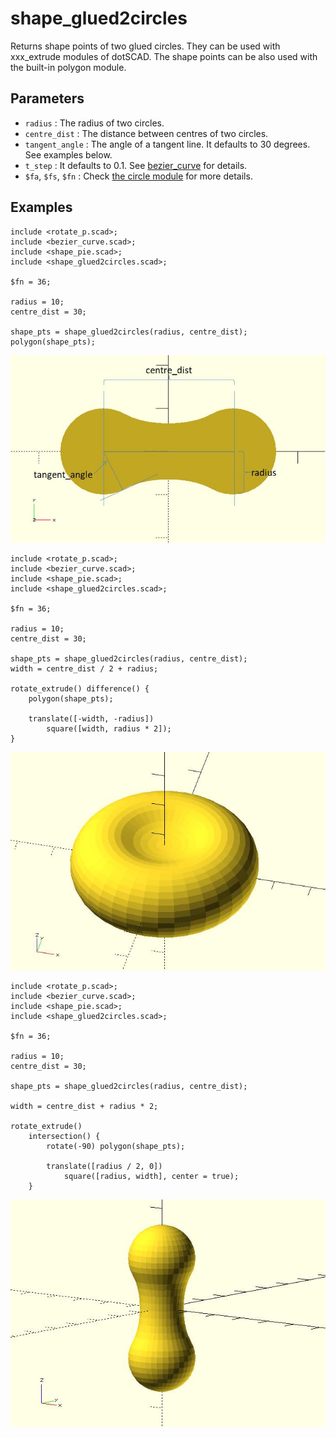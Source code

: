 # shape_glued2circles

Returns shape points of two glued circles. They can be used with xxx_extrude modules of dotSCAD. The shape points can be also used with the built-in polygon module. 

## Parameters

- `radius` : The radius of two circles.
- `centre_dist` : The distance between centres of two circles.
- `tangent_angle` : The angle of a tangent line. It defaults to 30 degrees. See examples below.
- `t_step` : It defaults to 0.1. See [bezier_curve](https://openhome.cc/eGossip/OpenSCAD/lib-bezier_curve.html) for details.
- `$fa`, `$fs`, `$fn` : Check [the circle module](https://en.wikibooks.org/wiki/OpenSCAD_User_Manual/Using_the_2D_Subsystem#circle) for more details.

## Examples

    include <rotate_p.scad>;
    include <bezier_curve.scad>;
    include <shape_pie.scad>;
    include <shape_glued2circles.scad>;

    $fn = 36;

    radius = 10;
    centre_dist = 30;

    shape_pts = shape_glued2circles(radius, centre_dist);
    polygon(shape_pts); 

![shape_glued2circles](images/lib-shape_glued2circles-1.JPG)

    include <rotate_p.scad>;
    include <bezier_curve.scad>;
    include <shape_pie.scad>;
    include <shape_glued2circles.scad>;

    $fn = 36;

    radius = 10;
    centre_dist = 30;

    shape_pts = shape_glued2circles(radius, centre_dist);
    width = centre_dist / 2 + radius;

    rotate_extrude() difference() {    
        polygon(shape_pts);    

        translate([-width, -radius]) 
            square([width, radius * 2]);
    }

![shape_glued2circles](images/lib-shape_glued2circles-2.JPG)

    include <rotate_p.scad>;
    include <bezier_curve.scad>;
    include <shape_pie.scad>;
    include <shape_glued2circles.scad>;

    $fn = 36;

    radius = 10;
    centre_dist = 30;

    shape_pts = shape_glued2circles(radius, centre_dist);

    width = centre_dist + radius * 2;

    rotate_extrude() 
        intersection() { 
            rotate(-90) polygon(shape_pts);    

            translate([radius / 2, 0]) 
                square([radius, width], center = true);
        }

![shape_glued2circles](images/lib-shape_glued2circles-3.JPG)